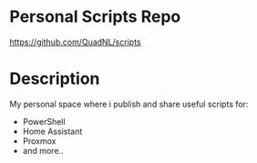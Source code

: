 # Personal Scripts Repo
https://github.com/QuadNL/scripts

# Description
My personal space where i publish and share useful scripts for:
 - PowerShell
 - Home Assistant
 - Proxmox
 - and more..
